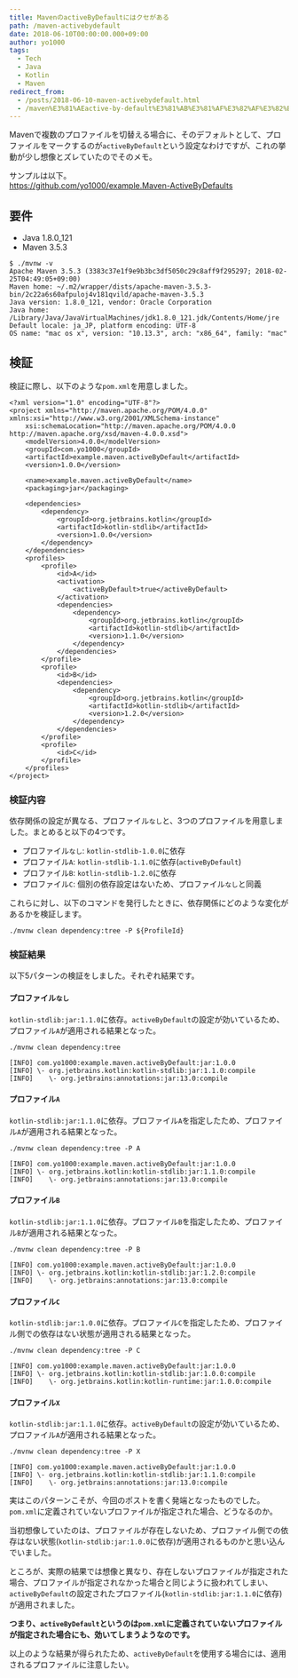 ```yaml
---
title: MavenのactiveByDefaultにはクセがある
path: /maven-activebydefault
date: 2018-06-10T00:00:00.000+09:00
author: yo1000
tags:
  - Tech
  - Java
  - Kotlin
  - Maven
redirect_from:
  - /posts/2018-06-10-maven-activebydefault.html
  - /maven%E3%81%AEactive-by-default%E3%81%AB%E3%81%AF%E3%82%AF%E3%82%BB%E3%81%8C%E3%81%82%E3%82%8B
---
```


Mavenで複数のプロファイルを切替える場合に、そのデフォルトとして、プロファイルをマークするのが`activeByDefault`という設定なわけですが、これの挙動が少し想像とズレていたのでそのメモ。

サンプルは以下。<br>
https://github.com/yo1000/example.Maven-ActiveByDefaults


## 要件
- Java 1.8.0_121
- Maven 3.5.3

```
$ ./mvnw -v
Apache Maven 3.5.3 (3383c37e1f9e9b3bc3df5050c29c8aff9f295297; 2018-02-25T04:49:05+09:00)
Maven home: ~/.m2/wrapper/dists/apache-maven-3.5.3-bin/2c22a6s60afpuloj4v181qvild/apache-maven-3.5.3
Java version: 1.8.0_121, vendor: Oracle Corporation
Java home: /Library/Java/JavaVirtualMachines/jdk1.8.0_121.jdk/Contents/Home/jre
Default locale: ja_JP, platform encoding: UTF-8
OS name: "mac os x", version: "10.13.3", arch: "x86_64", family: "mac"
```


## 検証
検証に際し、以下のような`pom.xml`を用意しました。

```xml{numberLines:true}
<?xml version="1.0" encoding="UTF-8"?>
<project xmlns="http://maven.apache.org/POM/4.0.0" xmlns:xsi="http://www.w3.org/2001/XMLSchema-instance"
	xsi:schemaLocation="http://maven.apache.org/POM/4.0.0 http://maven.apache.org/xsd/maven-4.0.0.xsd">
    <modelVersion>4.0.0</modelVersion>
    <groupId>com.yo1000</groupId>
    <artifactId>example.maven.activeByDefault</artifactId>
    <version>1.0.0</version>

    <name>example.maven.activeByDefault</name>
    <packaging>jar</packaging>

    <dependencies>
        <dependency>
            <groupId>org.jetbrains.kotlin</groupId>
            <artifactId>kotlin-stdlib</artifactId>
            <version>1.0.0</version>
        </dependency>
    </dependencies>
    <profiles>
        <profile>
            <id>A</id>
            <activation>
                <activeByDefault>true</activeByDefault>
            </activation>
            <dependencies>
                <dependency>
                    <groupId>org.jetbrains.kotlin</groupId>
                    <artifactId>kotlin-stdlib</artifactId>
                    <version>1.1.0</version>
                </dependency>
            </dependencies>
        </profile>
        <profile>
            <id>B</id>
            <dependencies>
                <dependency>
                    <groupId>org.jetbrains.kotlin</groupId>
                    <artifactId>kotlin-stdlib</artifactId>
                    <version>1.2.0</version>
                </dependency>
            </dependencies>
        </profile>
        <profile>
            <id>C</id>
        </profile>
    </profiles>
</project>
```


### 検証内容
依存関係の設定が異なる、プロファイル`なし`と、3つのプロファイルを用意しました。まとめると以下の4つです。

- プロファイル`なし`: `kotlin-stdlib-1.0.0`に依存
- プロファイル`A`: `kotlin-stdlib-1.1.0`に依存(`activeByDefault`)
- プロファイル`B`: `kotlin-stdlib-1.2.0`に依存
- プロファイル`C`: 個別の依存設定はないため、プロファイル`なし`と同義

これらに対し、以下のコマンドを発行したときに、依存関係にどのような変化があるかを検証します。

```
./mvnw clean dependency:tree -P ${ProfileId}
```


### 検証結果
以下5パターンの検証をしました。それぞれ結果です。


#### プロファイル`なし`
`kotlin-stdlib:jar:1.1.0`に依存。`activeByDefault`の設定が効いているため、プロファイル`A`が適用される結果となった。

```sh{4}
./mvnw clean dependency:tree

[INFO] com.yo1000:example.maven.activeByDefault:jar:1.0.0
[INFO] \- org.jetbrains.kotlin:kotlin-stdlib:jar:1.1.0:compile
[INFO]    \- org.jetbrains:annotations:jar:13.0:compile
```


#### プロファイル`A`
`kotlin-stdlib:jar:1.1.0`に依存。プロファイル`A`を指定したため、プロファイル`A`が適用される結果となった。

```sh{4}
./mvnw clean dependency:tree -P A

[INFO] com.yo1000:example.maven.activeByDefault:jar:1.0.0
[INFO] \- org.jetbrains.kotlin:kotlin-stdlib:jar:1.1.0:compile
[INFO]    \- org.jetbrains:annotations:jar:13.0:compile
```


#### プロファイル`B`
`kotlin-stdlib:jar:1.1.0`に依存。プロファイル`B`を指定したため、プロファイル`B`が適用される結果となった。

```sh{4}
./mvnw clean dependency:tree -P B

[INFO] com.yo1000:example.maven.activeByDefault:jar:1.0.0
[INFO] \- org.jetbrains.kotlin:kotlin-stdlib:jar:1.2.0:compile
[INFO]    \- org.jetbrains:annotations:jar:13.0:compile
```


#### プロファイル`C`
`kotlin-stdlib:jar:1.0.0`に依存。プロファイル`C`を指定したため、プロファイル側での依存はない状態が適用される結果となった。

```sh{4}
./mvnw clean dependency:tree -P C

[INFO] com.yo1000:example.maven.activeByDefault:jar:1.0.0
[INFO] \- org.jetbrains.kotlin:kotlin-stdlib:jar:1.0.0:compile
[INFO]    \- org.jetbrains.kotlin:kotlin-runtime:jar:1.0.0:compile
```


#### プロファイル`X`
`kotlin-stdlib:jar:1.1.0`に依存。`activeByDefault`の設定が効いているため、プロファイル`A`が適用される結果となった。

```sh{4}
./mvnw clean dependency:tree -P X

[INFO] com.yo1000:example.maven.activeByDefault:jar:1.0.0
[INFO] \- org.jetbrains.kotlin:kotlin-stdlib:jar:1.1.0:compile
[INFO]    \- org.jetbrains:annotations:jar:13.0:compile
```

実はこのパターンこそが、今回のポストを書く発端となったものでした。`pom.xml`に定義されていないプロファイルが指定された場合、どうなるのか。

当初想像していたのは、プロファイルが存在しないため、プロファイル側での依存はない状態(`kotlin-stdlib:jar:1.0.0`に依存)が適用されるものかと思い込んでいました。

ところが、実際の結果では想像と異なり、存在しないプロファイルが指定された場合、プロファイルが指定されなかった場合と同じように扱われてしまい、`activeByDefault`の設定されたプロファイル(`kotlin-stdlib:jar:1.1.0`に依存)が適用されました。

**つまり、`activeByDefault`というのは`pom.xml`に定義されていないプロファイルが指定された場合にも、効いてしまうようなのです。**

以上のような結果が得られたため、`activeByDefault`を使用する場合には、適用されるプロファイルに注意したい。
